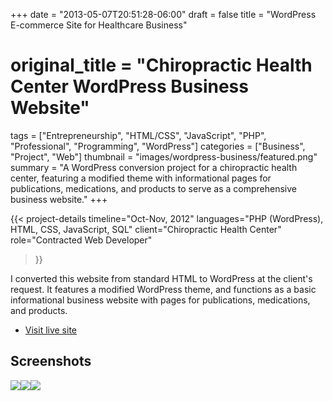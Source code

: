 +++
date = "2013-05-07T20:51:28-06:00"
draft = false
title = "WordPress E-commerce Site for Healthcare Business"
# original_title = "Chiropractic Health Center WordPress Business Website"
tags = ["Entrepreneurship", "HTML/CSS", "JavaScript", "PHP", "Professional", "Programming", "WordPress"]
categories = ["Business", "Project", "Web"]
thumbnail = "images/wordpress-business/featured.png"
summary = "A WordPress conversion project for a chiropractic health center, featuring a modified theme with informational pages for publications, medications, and products to serve as a comprehensive business website."
+++

{{< project-details
  timeline="Oct-Nov, 2012"
  languages="PHP (WordPress), HTML, CSS, JavaScript, SQL"
  client="Chiropractic Health Center"
  role="Contracted Web Developer"
>}}

I converted this website from standard HTML to WordPress at the client's request. It features a modified WordPress theme, and functions as a basic informational business website with pages for publications, medications, and products.

- [Visit live site](http://www.pueblochiropracticcenter.com/)

## Screenshots
[![](../../images/wordpress-business/homepage.png)](../../images/wordpress-business/homepage.png)[![](../../images/wordpress-business/contact.png)](../../images/wordpress-business/contact.png)[![](../../images/wordpress-business/search.png)](../../images/wordpress-business/search.png)
